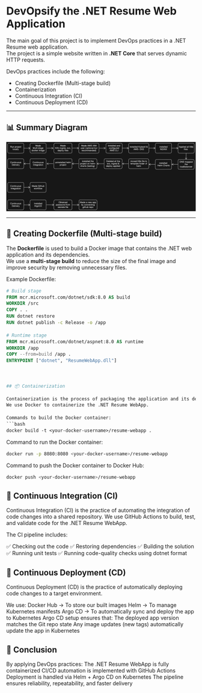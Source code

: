 # DevOpsify the .NET Resume Web Application

The main goal of this project is to implement DevOps practices in a .NET Resume web application.  
The project is a simple website written in **.NET Core** that serves dynamic HTTP requests.

DevOps practices include the following:

- Creating Dockerfile (Multi-stage build)
- Containerization
- Continuous Integration (CI)
- Continuous Deployment (CD)

---

## 📊 Summary Diagram
![alt text](image-1.png)


---

## 🐳 Creating Dockerfile (Multi-stage build)

The **Dockerfile** is used to build a Docker image that contains the .NET web application and its dependencies.  
We use a **multi-stage build** to reduce the size of the final image and improve security by removing unnecessary files.

Example Dockerfile:

```dockerfile
# Build stage
FROM mcr.microsoft.com/dotnet/sdk:8.0 AS build
WORKDIR /src
COPY . .
RUN dotnet restore
RUN dotnet publish -c Release -o /app

# Runtime stage
FROM mcr.microsoft.com/dotnet/aspnet:8.0 AS runtime
WORKDIR /app
COPY --from=build /app .
ENTRYPOINT ["dotnet", "ResumeWebApp.dll"]



## 📦 Containerization

Containerization is the process of packaging the application and its dependencies into a container.
We use Docker to containerize the .NET Resume WebApp.

Commands to build the Docker container: 
```bash
docker build -t <your-docker-username>/resume-webapp .
```

Command to run the Docker container:
```bash
docker run -p 8080:8080 <your-docker-username>/resume-webapp
```

Command to push the Docker container to Docker Hub:
```bash
docker push <your-docker-username>/resume-webapp
```

## 🔄 Continuous Integration (CI)

Continuous Integration (CI) is the practice of automating the integration of code changes into a shared repository.
We use GitHub Actions to build, test, and validate code for the .NET Resume WebApp.

The CI pipeline includes:

✅ Checking out the code
✅ Restoring dependencies
✅ Building the solution
✅ Running unit tests
✅ Running code-quality checks using dotnet format

## 🚀 Continuous Deployment (CD)

Continuous Deployment (CD) is the practice of automatically deploying code changes to a target environment.

We use:
Docker Hub → To store our built images
Helm → To manage Kubernetes manifests
Argo CD → To automatically sync and deploy the app to Kubernetes
Argo CD setup ensures that:
The deployed app version matches the Git repo state
Any image updates (new tags) automatically update the app in Kubernetes


## 🎯 Conclusion

By applying DevOps practices:
The .NET Resume WebApp is fully containerized
CI/CD automation is implemented with GitHub Actions
Deployment is handled via Helm + Argo CD on Kubernetes
The pipeline ensures reliability, repeatability, and faster delivery
